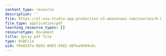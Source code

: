 ```yaml
---
content_type: resource
description: ''
file: https://ol-ocw-studio-app-production.s3.amazonaws.com/courses/8-01sc-classical-mechanics-fall-2016/f0e824fa0b918d659482d8fea9504c6c_e548hRYcXlg.pdf
file_type: application/pdf
learning_resource_types: []
resourcetype: Document
title: 3play pdf file
type: OCWFile
uid: f0e824fa-0b91-8d65-9482-d8fea9504c6c
---
```

